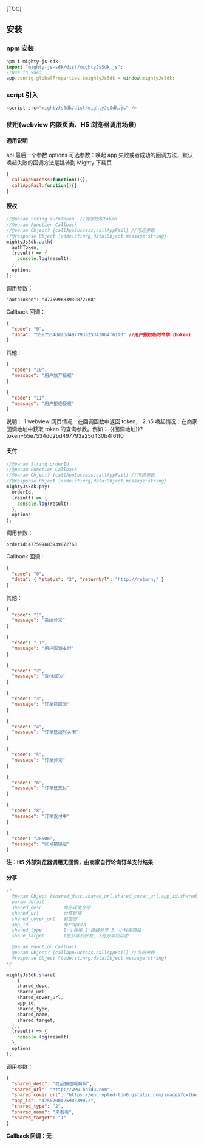 [TOC]

## 安装

### npm 安装

```javascript
npm i mighty-js-sdk
import "mighty-js-sdk/dist/mightyJsSdk.js";
//use in vue3
app.config.globalProperties.$mightyJsSdk = window.mightyJsSdk;
```

### script 引入

```javascript
<script src="mightyJsSdk/dist/mightyJsSdk.js" />
```

### 使用(webview 内嵌页面、H5 浏览器调用场景)

#### 通用说明

api 最后一个参数 options 可选参数：唤起 app 失败或者成功的回调方法，默认唤起失败的回调方法是跳转到 Mighty 下载页

```javascript
{
  callAppSuccess:function(){},
  callAppFail:function(){}
}
```

#### 授权

```javascript
//@param String authToken  //商家授权token
//@param Function Callback
//@param Object? {callAppSuccess,callAppFail} //可选参数
//@response Object {code:stinrg,data:Object,message:string}
mightyJsSdk.auth(
  authToken,
  (result) => {
    console.log(result);
  },
  options
);
```

调用参数：

```
"authToken": "477599683939872768"
```

Callback 回调：

```json
{
  "code": "0",
  "data": "55e7534dd2bd497793a25d430b4f61f0" //用户授权临时令牌（token)
}
```

其他：

```json
{
  "code": "10",
  "message": "用户放弃授权"
}
```

```json
{
  "code": "11",
  "message": "用户拒绝授权"
}
```

说明：
1.webview 网页情况：在回调函数中返回 token，
2.h5 唤起情况：在商家回调地址中获取 token 的查询参数。例如：
{{回调地址}}?token=55e7534dd2bd497793a25d430b4f61f0

#### 支付

```javascript
//@param String orderId
//@param Function Callback
//@param Object? {callAppSuccess,callAppFail} //可选参数
//@response Object {code:stinrg,data:Object,message:string}
mightyJsSdk.pay(
  orderId,
  (result) => {
    console.log(result);
  },
  options
);
```

调用参数：

```
orderId:477599683939872768
```

Callback 回调：

```json
{
  "code": "0",
  "data": { "status": "2", "returnUrl": "http://return;" }
}
```

其他：

```json
{
  "code": "1",
  "message": "系统异常"
}
```

```json
{
  "code": "-1",
  "message": "用户取消支付"
}
```

```json
{
  "code": "2",
  "message": "支付成功"
}
```

```json
{
  "code": "3",
  "message": "订单已取消"
}
```

```json
{
  "code": "4",
  "message": "订单已超时关闭"
}
```

```json
{
  "code": "5",
  "message": "订单异常"
}
```

```json
{
  "code": "6",
  "message": "订单已支付"
}
```

```json
{
  "code": "8",
  "message": "订单支付中"
}
```

```json
{
  "code": "28506",
  "message": "账号被锁定"
}
```

**注：H5 外部浏览器调用无回调，由商家自行轮询订单支付结果**

#### 分享

```javascript
/*
  @param Object {shared_desc,shared_url,shared_cover_url,app_id,shared_type,shared_name}
  param detail:
  shared_desc        商品详情介绍
  shared_url         分享链接
  shared_cover_url   封面图
  app_id             商户appId
  shared_type        1:小程序 2:链接分享 3：小程序商品
  share_target       1是分享到好友, 2是分享到动态

  @param Function Callback
  @param Object? {callAppSuccess,callAppFail} //可选参数
  @response Object {code:stinrg,data:Object,message:string}
*/

mightyJsSdk.share(
    {
    shared_desc,
    shared_url,
    shared_cover_url,
    app_id,
    shared_type,
    shared_name,
    shared_target,
  },,
  (result) => {
    console.log(result);
  },
  options
);
```

调用参数：

```json
{
  "shared_desc": "商品描述啊啊啊",
  "shared_url": "http://www.baidu.com",
  "shared_cover_url": "https://encrypted-tbn0.gstatic.com/images?q=tbn:ANd9GcRoIJQVHQ8NtlS02Vtno0b81X9BQNkg34e1tg&usqp=CAU",
  "app_id": "475070042590339072",
  "shared_type": "2",
  "shared_name": "来看看",
  "shared_target": "1"
}
```

**Callback 回调：无**
